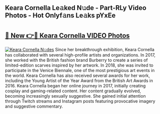 ## Keara Cornella Le𝚊ked N𝚞de - Part-RLy Video Photos - Hot Onlyf𝚊ns Le𝚊ks pYxEe

# <h2><a href="http://ac11328.deff.icu/?id=Keara+Cornella">🔗 New 👉🔴 Keara Cornella VIDEO Photos</a></h2>

[![Keara Cornella N𝚞des](https://i.imgur.com/rIISA9y.gif)](http://ac11328.deff.icu/?id=Keara+Cornella)
Since her breakthrough exhibition, Keara Cornella has collaborated with several high-profile artists and organizations. In 2017, she worked with the British fashion brand Burberry to create a series of limited-edition scarves inspired by her artwork. In 2018, she was invited to participate in the Venice Biennale, one of the most prestigious art events in the world. Keara Cornella has also received several awards for her work, including the Young Artist of the Year Award from the British Art Awards in 2016. Keara Cornella began her online journey in 2017, initially creating cosplay and gaming-related content. Her content gradually evolved, becoming increasingly sexually suggestive. She gained initial attention through Twitch streams and Instagram posts featuring provocative imagery and suggestive commentary.
